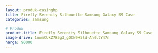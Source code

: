 ```yaml
---
layout: produk-casinghp
title: Firefly Serenity Silhouette Samsung Galaxy S9 Case
categories: samsung

# Produk
product-title: Firefly Serenity Silhouette Samsung Galaxy S9 Case
image-drive: 1nwmCUkZ7B5g3_gOCk9H5ld-Ah4ltY47n
harga: 90000
---
```


